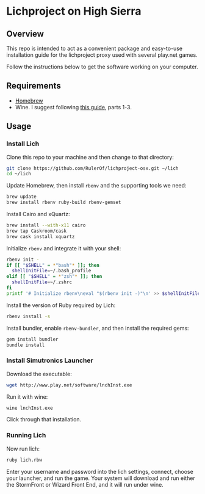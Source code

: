 # Lichproject on High Sierra

## Overview

This repo is intended to act as a convenient package and easy-to-use installation guide for the lichproject proxy used with several play.net games.

Follow the instructions below to get the software working on your computer.

## Requirements

- [Homebrew](https://brew.sh/)
- Wine. I suggest following [this guide](https://www.davidbaumgold.com/tutorials/wine-mac/#part-1:-install-homebrew), parts 1-3.

## Usage

### Install Lich

Clone this repo to your machine and then change to that directory:

```bash
git clone https://github.com/RulerOf/lichproject-osx.git ~/lich
cd ~/lich
```

Update Homebrew, then install `rbenv` and the supporting tools we need:

```bash
brew update
brew install rbenv ruby-build rbenv-gemset
```

Install Cairo and xQuartz:

```bash
brew install --with-x11 cairo
brew tap Caskroom/cask
brew cask install xquartz
```

Initialize `rbenv` and integrate it with your shell:

```bash
rbenv init -
if [[ "$SHELL" = *"bash"* ]]; then
  shellInitFile=~/.bash_profile
elif [[ "$SHELL" = *"zsh"* ]]; then
  shellInitFile=~/.zshrc
fi
printf '# Initialize rbenv\neval "$(rbenv init -)"\n' >> $shellInitFile
```

Install the version of Ruby required by Lich:

```bash
rbenv install -s
```

Install bundler, enable `rbenv-bundler`, and then install the required gems:

```bash
gem install bundler
bundle install
```

### Install Simutronics Launcher

Download the executable:

```bash
wget http://www.play.net/software/lnchInst.exe
```

Run it with wine:

```bash
wine lnchInst.exe
```

Click through that installation.

### Running Lich

Now run lich:

```bash
ruby lich.rbw
```

Enter your username and password into the lich settings, connect, choose your launcher, and run the game. Your system will download and run either the StormFront or Wizard Front End, and it will run under wine.
